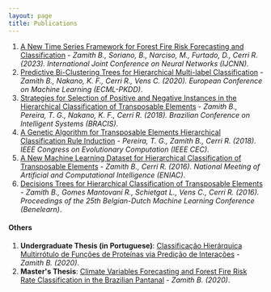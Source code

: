 ```yaml
---
layout: page
title: Publications
---
```


1. [A New Time Series Framework for Forest Fire Risk Forecasting and Classification](https://ieeexplore.ieee.org/document/10191502/) -  *Zamith B., Soriano, B., Narciso, M., Furtado, D., Cerri R. (2023). International Joint Conference on Neural Networks (IJCNN).*
2. [Predictive Bi-Clustering Trees for Hierarchical Multi-label Classification](https://limo.libis.be/primo-explore/fulldisplay?docid=LIRIAS3055838&context=L&vid=Lirias&search_scope=Lirias&tab=default_tab&lang=en_US) - *Zamith B., Nakano, K. F., Cerri R., Vens C. (2020). 
European Conference on Machine Learning (ECML-PKDD)*.
4. [Strategies for Selection of Positive and Negative Instances in the Hierarchical Classification of Transposable Elements](https://ieeexplore.ieee.org/document/8575650) - *Zamith B., Pereira, T. G., Nakano, K. F., Cerri R. (2018). Brazilian Conference on Intelligent Systems (BRACIS)*.
5. [A Genetic Algorithm for Transposable Elements Hierarchical Classification Rule Induction](https://ieeexplore.ieee.org/document/8477642) - *Pereira, T. G., Zamith B., Cerri R. (2018). IEEE Congress on Evolutionary Computation (IEEE CEC)*.
6. [A New Machine Learning Dataset for Hierarchical Classification of Transposable Elements](https://www.cin.ufpe.br/~rbcp/bracis-papers/ENIAC/Sessao%20de%20Posters/A%20New%20Machine%20Learning%20Dataset%20for%20Hierarchical%20Classification%20of%20Transposable%20Elements.pdf) - *Zamith B., Cerri R. (2016). National Meeting of Artificial and Computational Intelligence (ENIAC)*.
7. [Decisions Trees for Hierarchical Classification of Transposable Elements](https://www.kuleuven-kulak.be/benelearn/papers/Benelearn_2016_paper_57.pdf) - *Zamith B., Gomes Mantovani R., Schietgat L., Vens C., Cerri R. (2016). Proceedings of the 25th Belgian-Dutch Machine Learning Conference (Benelearn)*.

#### Others

1. **Undergraduate Thesis (in Portuguese)**: [Classificação Hierárquica Multirrótulo de Funções de Proteínas via Predição de Interações](https://repositorio.ufscar.br/handle/ufscar/15890) - *Zamith B. (2020)*.
2. **Master's Thesis**: [Climate Variables Forecasting and Forest Fire Risk Rate Classification in the Brazilian Pantanal](https://repositorio.ufscar.br/handle/ufscar/19084) - *Zamith B. (2020)*.
